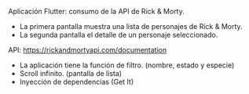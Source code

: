 Aplicación Flutter: consumo de la API de Rick & Morty. 

- La primera pantalla muestra una lista de personajes de Rick & Morty.
- La segunda pantalla el detalle de un personaje seleccionado.

API: https://rickandmortyapi.com/documentation

- La aplicación tiene la función de filtro. (nombre, estado y especie)
- Scroll infinito. (pantalla de lista)
- Inyección de dependencias (Get It)
